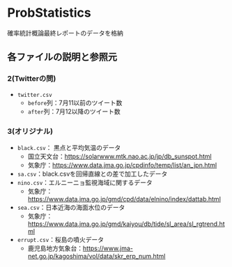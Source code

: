 # ProbStatistics
確率統計概論最終レポートのデータを格納
  
## 各ファイルの説明と参照元

### 2(Twitterの問)
- `twitter.csv`
  - `before`列：7月11以前のツイート数
  - `after`列：7月12以降のツイート数

### 3(オリジナル)
- `black.csv`： 黒点と平均気温のデータ
  - 国立天文台：<https://solarwww.mtk.nao.ac.jp/jp/db_sunspot.html>
  - 気象庁：<https://www.data.jma.go.jp/cpdinfo/temp/list/an_jpn.html>
- `sa.csv`：black.csvを回帰直線との差で加工したデータ
- `nino.csv`：エルニーニョ監視海域に関するデータ
  - 気象庁：<https://www.data.jma.go.jp/gmd/cpd/data/elnino/index/dattab.html>
- `sea.csv`：日本近海の海面水位のデータ
  - 気象庁：<https://www.data.jma.go.jp/gmd/kaiyou/db/tide/sl_area/sl_rgtrend.html>
- `errupt.csv`：桜島の噴火データ
  - 鹿児島地方気象台：<https://www.jma-net.go.jp/kagoshima/vol/data/skr_erp_num.html>
